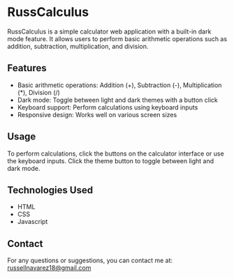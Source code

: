 # RussCalculus

RussCalculus is a simple calculator web application with a built-in dark mode feature. It allows users to perform basic arithmetic operations such as addition, subtraction, multiplication, and division.

## Features

- Basic arithmetic operations: Addition (+), Subtraction (-), Multiplication (*), Division (/)
- Dark mode: Toggle between light and dark themes with a button click
- Keyboard support: Perform calculations using keyboard inputs
- Responsive design: Works well on various screen sizes

## Usage

To perform calculations, click the buttons on the calculator interface or use the keyboard inputs.
Click the theme button to toggle between light and dark mode.

## Technologies Used

- HTML
- CSS
- Javascript

## Contact

For any questions or suggestions, you can contact me at: russellnavarez18@gmail.com
